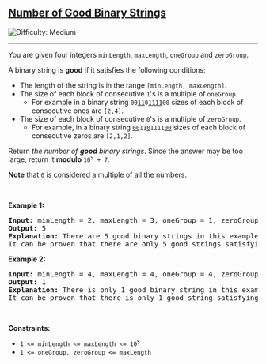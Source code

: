 <h2><a href="https://leetcode.com/problems/number-of-good-binary-strings">Number of Good Binary Strings</a></h2> <img src='https://img.shields.io/badge/Difficulty-Medium-orange' alt='Difficulty: Medium' /><hr><p>You are given four integers <code>minLength</code>, <code>maxLength</code>, <code>oneGroup</code> and <code>zeroGroup</code>.</p>

<p>A binary string is <strong>good</strong> if it satisfies the following conditions:</p>

<ul>
	<li>The length of the string is in the range <code>[minLength, maxLength]</code>.</li>
	<li>The size of each block of consecutive <code>1</code>&#39;s is a multiple of <code>oneGroup</code>.
	<ul>
		<li>For example in a binary string <code>00<u>11</u>0<u>1111</u>00</code> sizes of each block of consecutive ones are <code>[2,4]</code>.</li>
	</ul>
	</li>
	<li>The size of each block of consecutive <code>0</code>&#39;s is a multiple of <code>zeroGroup</code>.
	<ul>
		<li>For example, in a binary string <code><u>00</u>11<u>0</u>1111<u>00</u></code> sizes of each block of consecutive zeros are <code>[2,1,2]</code>.</li>
	</ul>
	</li>
</ul>

<p>Return <em>the number of <strong>good</strong> binary strings</em>. Since the answer may be too large, return it <strong>modulo</strong> <code>10<sup>9</sup> + 7</code>.</p>

<p><strong>Note</strong> that <code>0</code> is considered a multiple of all the numbers.</p>

<p>&nbsp;</p>
<p><strong class="example">Example 1:</strong></p>

<pre>
<strong>Input:</strong> minLength = 2, maxLength = 3, oneGroup = 1, zeroGroup = 2
<strong>Output:</strong> 5
<strong>Explanation:</strong> There are 5 good binary strings in this example: &quot;00&quot;, &quot;11&quot;, &quot;001&quot;, &quot;100&quot;, and &quot;111&quot;.
It can be proven that there are only 5 good strings satisfying all conditions.
</pre>

<p><strong class="example">Example 2:</strong></p>

<pre>
<strong>Input:</strong> minLength = 4, maxLength = 4, oneGroup = 4, zeroGroup = 3
<strong>Output:</strong> 1
<strong>Explanation:</strong> There is only 1 good binary string in this example: &quot;1111&quot;.
It can be proven that there is only 1 good string satisfying all conditions.
</pre>

<p>&nbsp;</p>
<p><strong>Constraints:</strong></p>

<ul>
	<li><code>1 &lt;= minLength &lt;= maxLength &lt;= 10<sup>5</sup></code></li>
	<li><code>1 &lt;= oneGroup, zeroGroup &lt;= maxLength</code></li>
</ul>
